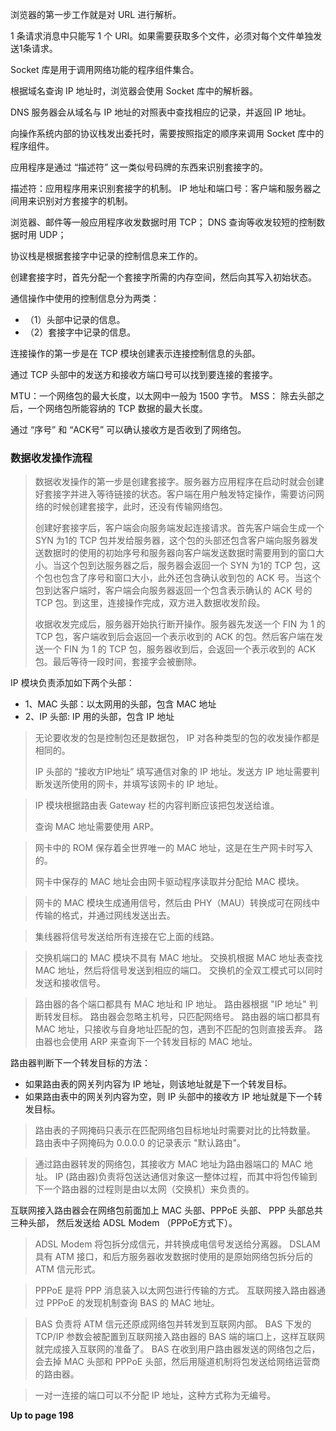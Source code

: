 浏览器的第一步工作就是对 URL 进行解析。

1 条请求消息中只能写 1 个 URI。如果需要获取多个文件，必须对每个文件单独发送1条请求。

Socket 库是用于调用网络功能的程序组件集合。

根据域名查询 IP 地址时，浏览器会使用 Socket 库中的解析器。

DNS 服务器会从域名与 IP 地址的对照表中查找相应的记录，并返回 IP 地址。

向操作系统内部的协议栈发出委托时，需要按照指定的顺序来调用 Socket 库中的程序组件。

应用程序是通过 “描述符” 这一类似号码牌的东西来识别套接字的。

描述符：应用程序用来识别套接字的机制。
IP 地址和端口号：客户端和服务器之间用来识别对方套接字的机制。

浏览器、邮件等一般应用程序收发数据时用 TCP；
DNS 查询等收发较短的控制数据时用 UDP；

协议栈是根据套接字中记录的控制信息来工作的。

创建套接字时，首先分配一个套接字所需的内存空间，然后向其写入初始状态。

通信操作中使用的控制信息分为两类：

- （1）头部中记录的信息。
- （2）套接字中记录的信息。

连接操作的第一步是在 TCP 模块创建表示连接控制信息的头部。

通过 TCP 头部中的发送方和接收方端口号可以找到要连接的套接字。

MTU：一个网络包的最大长度，以太网中一般为 1500 字节。
MSS： 除去头部之后，一个网络包所能容纳的 TCP 数据的最大长度。

通过 “序号” 和 “ACK号” 可以确认接收方是否收到了网络包。

### 数据收发操作流程

> 数据收发操作的第一步是创建套接字。服务器方应用程序在启动时就会创建好套接字并进入等待链接的状态。客户端在用户触发特定操作，需要访问网络的时候创建套接字，此时，还没有传输网络包。
>
> 创建好套接字后，客户端会向服务端发起连接请求。首先客户端会生成一个 SYN 为1的 TCP 包并发给服务器，这个包的头部还包含客户端向服务器发送数据时的使用的初始序号和服务器向客户端发送数据时需要用到的窗口大小。当这个包到达服务器之后，服务器会返回一个 SYN 为1的 TCP 包，这个包也包含了序号和窗口大小，此外还包含确认收到包的 ACK 号。当这个包到达客户端时，客户端会向服务器返回一个包含表示确认的 ACK 号的 TCP 包。到这里，连接操作完成，双方进入数据收发阶段。
> 
> 收据收发完成后，服务器开始执行断开操作。服务器先发送一个 FIN 为 1 的 TCP 包，客户端收到后会返回一个表示收到的 ACK 的包。然后客户端在发送一个 FIN 为 1 的 TCP 包，服务器收到后，会返回一个表示收到的 ACK 包。最后等待一段时间，套接字会被删除。


IP 模块负责添加如下两个头部：
- 1、MAC 头部：以太网用的头部，包含 MAC 地址
- 2、IP 头部: IP 用的头部，包含 IP 地址

> 无论要收发的包是控制包还是数据包， IP 对各种类型的包的收发操作都是相同的。
> 
> IP 头部的 “接收方IP地址” 填写通信对象的 IP 地址。发送方 IP 地址需要判断发送所使用的网卡，并填写该网卡的 IP 地址。



> IP 模块根据路由表 Gateway 栏的内容判断应该把包发送给谁。
> 
> 查询 MAC 地址需要使用 ARP。


> 网卡中的 ROM 保存着全世界唯一的 MAC 地址，这是在生产网卡时写入的。
> 
> 网卡中保存的 MAC 地址会由网卡驱动程序读取并分配给 MAC 模块。


> 网卡的 MAC 模块生成通用信号，然后由 PHY（MAU）转换成可在网线中传输的格式，并通过网线发送出去。


> 集线器将信号发送给所有连接在它上面的线路。

> 交换机端口的 MAC 模块不具有 MAC 地址。
> 交换机根据 MAC 地址表查找 MAC 地址，然后将信号发送到相应的端口。
> 交换机的全双工模式可以同时发送和接收信号。


> 路由器的各个端口都具有 MAC 地址和 IP 地址。
> 路由器根据 "IP 地址" 判断转发目标。
> 路由器会忽略主机号，只匹配网络号。
> 路由器的端口都具有 MAC 地址，只接收与自身地址匹配的包，遇到不匹配的包则直接丢弃。
> 路由器也会使用 ARP 来查询下一个转发目标的 MAC 地址。


路由器判断下一个转发目标的方法：

- 如果路由表的网关列内容为 IP 地址，则该地址就是下一个转发目标。
- 如果路由表中的网关列内容为空，则 IP 头部中的接收方 IP 地址就是下一个转发目标。

> 路由表的子网掩码只表示在匹配网络包目标地址时需要对比的比特数量。
> 路由表中子网掩码为 0.0.0.0 的记录表示 "默认路由"。 

> 通过路由器转发的网络包，其接收方 MAC 地址为路由器端口的 MAC 地址。
> IP (路由器)负责将包送达通信对象这一整体过程，而其中将包传输到下一个路由器的过程则是由以太网（交换机）来负责的。


互联网接入路由器会在网络包前面加上 MAC 头部、PPPoE 头部、 PPP 头部总共三种头部， 然后发送给 ADSL Modem （PPPoE方式下）。

> ADSL Modem 将包拆分成信元，并转换成电信号发送给分离器。
> DSLAM 具有 ATM 接口，和后方服务器收发数据时使用的是原始网络包拆分后的 ATM 信元形式。

> PPPoE 是将 PPP 消息装入以太网包进行传输的方式。
> 互联网接入路由器通过 PPPoE 的发现机制查询 BAS 的 MAC 地址。


> BAS 负责将 ATM 信元还原成网络包并转发到互联网内部。
> BAS 下发的 TCP/IP 参数会被配置到互联网接入路由器的 BAS 端的端口上，这样互联网就完成接入互联网的准备了。
> BAS 在收到用户路由器发送的网络包之后，会去掉 MAC 头部和 PPPoE 头部，然后用隧道机制将包发送给网络运营商的路由器。


> 一对一连接的端口可以不分配 IP 地址，这种方式称为无编号。



**Up to page 198**